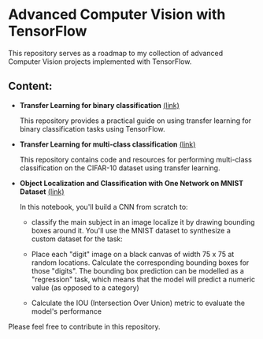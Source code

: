 # Advanced Computer Vision with TensorFlow


This repository serves as a roadmap to my collection of advanced Computer Vision projects implemented with TensorFlow.

## Content:

- **Transfer Learning for binary classification** [(link)](https://github.com/barzansaeedpour/transfer-learning-for-binary-classification-tensorflow)

    This repository provides a practical guide on using transfer learning for binary classification tasks using TensorFlow.
     
- **Transfer Learning for multi-class classification** [(link)](https://github.com/barzansaeedpour/transfer-learning-for-multi-class-classification-CIFAR-10)
    
    This repository contains code and resources for performing multi-class classification on the CIFAR-10 dataset using transfer learning. 

- **Object Localization and Classification with One Network on MNIST Dataset** [(link)](https://github.com/barzansaeedpour/object-localization-and-classification-with-one-network)

    In this notebook, you'll build a CNN from scratch to:

    - classify the main subject in an image
    localize it by drawing bounding boxes around it.
    You'll use the MNIST dataset to synthesize a custom dataset for the task:

    - Place each "digit" image on a black canvas of width 75 x 75 at random locations.
    Calculate the corresponding bounding boxes for those "digits".
    The bounding box prediction can be modelled as a "regression" task, which means that the model will predict a numeric value (as opposed to a category)

    - Calculate the IOU (Intersection Over Union) metric to evaluate the model's performance


Please feel free to contribute in this repository.
